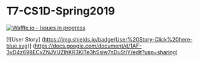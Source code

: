 # T7-CS1D-Spring2019

[![Waffle.io - Issues in progress](https://badge.waffle.io/kevinvu01/T7-CS1D-Spring2019.png?label=in%20progress&title=In%20Progress)](http://waffle.io/kevinvu01/T7-CS1D-Spring2019)

[![User Story] (https://img.shields.io/badge/User%20Story-Click%20here-blue.svg)] (https://docs.google.com/document/d/1AF-3vD4z698ECxZNJVUZIhKR3KiTe3hSsiw7nDuStlY/edit?usp=sharing)
